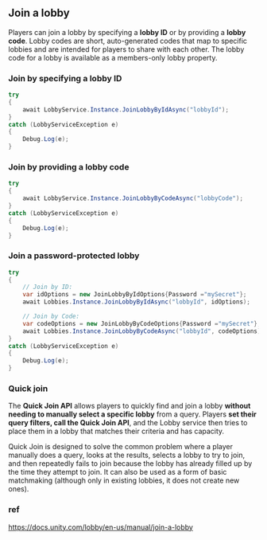 ## Join a lobby
Players can join a lobby by specifying a **lobby ID** or by providing a **lobby code**. Lobby codes are short, auto-generated codes that map to specific lobbies and are intended for players to share with each other. The lobby code for a lobby is available as a members-only lobby property.



### Join by specifying a lobby ID
```cs
try
{
    await LobbyService.Instance.JoinLobbyByIdAsync("lobbyId");
}
catch (LobbyServiceException e)
{
    Debug.Log(e);
}
```

### Join by providing a lobby code

```cs
try
{
    await LobbyService.Instance.JoinLobbyByCodeAsync("lobbyCode");
}
catch (LobbyServiceException e)
{
    Debug.Log(e);
}

```

### Join a password-protected lobby

```cs
try
{
    // Join by ID:
    var idOptions = new JoinLobbyByIdOptions{Password ="mySecret"};
    await Lobbies.Instance.JoinLobbyByIdAsync("lobbyId", idOptions);

    // Join by Code:
    var codeOptions = new JoinLobbyByCodeOptions{Password ="mySecret"};
    await Lobbies.Instance.JoinLobbyByCodeAsync("lobbyId", codeOptions);
}
catch (LobbyServiceException e)
{
    Debug.Log(e);
}
```


### Quick join 
The **Quick Join API** allows players to quickly find and join a lobby **without needing to manually select a specific lobby** from a query. Players **set their query filters, call the Quick Join API**, and the Lobby service then tries to place them in a lobby that matches their criteria and has capacity.


Quick Join is designed to solve the common problem where a player manually does a query, looks at the results, selects a lobby to try to join, and then repeatedly fails to join because the lobby has already filled up by the time they attempt to join. It can also be used as a form of basic matchmaking (although only in existing lobbies, it does not create new ones).





### ref 
https://docs.unity.com/lobby/en-us/manual/join-a-lobby
